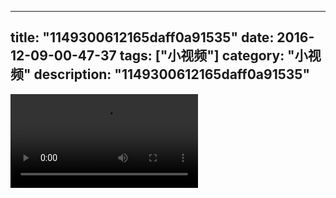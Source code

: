 
---
title: "1149300612165daff0a91535"
date: 2016-12-09-00-47-37
tags: ["小视频"]
category: "小视频"
description: "1149300612165daff0a91535"
---
<video src="http://ohtsqip0g.bkt.clouddn.com/1149300612165daff0a91535.mp4" controls="controls"></video>
